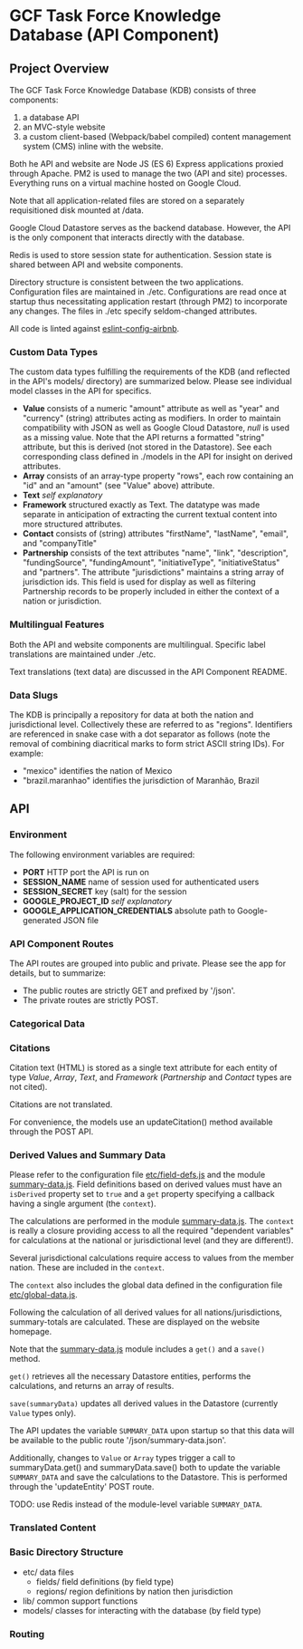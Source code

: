 # GCF Task Force Knowledge Database (API Component)

## Project Overview

The GCF Task Force Knowledge Database (KDB) consists of three components:

1. a database API
2. an MVC-style website
3. a custom client-based (Webpack/babel compiled) content management system (CMS) inline with the website.

Both he API and website are Node JS (ES 6) Express applications proxied through Apache. PM2 is used to manage the two (API and site) processes. Everything runs on a virtual machine hosted on Google Cloud.

Note that all application-related files are stored on a separately requisitioned disk mounted at /data.

Google Cloud Datastore serves as the backend database. However, the API is the only component that interacts directly with the database.

Redis is used to store session state for authentication. Session state is shared between API and website components.

Directory structure is consistent between the two applications. Configuration files are maintained in ./etc. Configurations are read once at startup thus necessitating application restart (through PM2) to incorporate any changes. The files in ./etc specify seldom-changed attributes.

All code is linted against [eslint-config-airbnb](https://www.npmjs.com/package/eslint-config-airbnb).

### Custom Data Types

The custom data types fulfilling the requirements of the KDB (and reflected in the API's models/ directory) are summarized below. Please see individual model classes in the API for specifics.

- **Value** consists of a numeric "amount" attribute as well as "year" and "currency" (string) attributes acting as modifiers. In order to maintain compatibility with JSON as well as Google Cloud Datastore, *null* is used as a missing value. Note that the API returns a formatted "string" attribute, but this is derived (not stored in the Datastore). See each corresponding class defined in ./models in the API for insight on derived attributes.
- **Array** consists of an array-type property "rows", each row containing an "id" and an "amount" (see "Value" above) attribute.
- **Text** *self explanatory*
- **Framework** structured exactly as Text. The datatype was made separate in anticipation of extracting the current textual content into more structured attributes.
- **Contact** consists of (string) attributes "firstName", "lastName", "email", and "companyTitle"
- **Partnership** consists of the text attributes "name", "link", "description", "fundingSource", "fundingAmount", "initiativeType", "initiativeStatus" and "partners". The attribute "jurisdictions" maintains a string array of jurisdiction ids. This field is used for display as well as filtering Partnership records to be properly included in either the context of a nation or jurisdiction.

### Multilingual Features

Both the API and website components are multilingual. Specific label translations are maintained under ./etc.

Text translations (text data) are discussed in the API Component README.

### Data Slugs

The KDB is principally a repository for data at both the nation and jurisdictional level. Collectively these are referred to as "regions". Identifiers are referenced in snake case with a dot separator as follows (note the removal of combining diacritical marks to form strict ASCII string IDs). For example:

- "mexico" identifies the nation of Mexico
- "brazil.maranhao" identifies the jurisdiction of Maranhão, Brazil

## API

### Environment

The following environment variables are required:

- **PORT** HTTP port the API is run on
- **SESSION_NAME** name of session used for authenticated users
- **SESSION_SECRET** key (salt) for the session
- **GOOGLE_PROJECT_ID** *self explanatory*
- **GOOGLE_APPLICATION_CREDENTIALS** absolute path to Google-generated JSON file

### API Component Routes

The API routes are grouped into public and private. Please see the app for details, but to summarize:

- The public routes are strictly GET and prefixed by '/json'.
- The private routes are strictly POST.

### Categorical Data

### Citations

Citation text (HTML) is stored as a single text attribute for each entity of type _Value_, _Array_, _Text_, and _Framework_ (_Partnership_ and _Contact_ types are not cited).

Citations are not translated.

For convenience, the models use an updateCitation() method available through the POST API.

### Derived Values and Summary Data

Please refer to the configuration file [etc/field-defs.js](etc/field-defs.js) and the module [summary-data.js](summary-data.js). Field definitions based on derived values must have an ``isDerived`` property set to ``true`` and a ``get`` property specifying a callback having a single argument (the ``context``).

The calculations are performed in the module [summary-data.js](summary-data.js). The ``context`` is really a closure providing access to all the required "dependent variables" for calculations at the national or jurisdictional level (and they are different!).

Several jurisdictional calculations require access to values from the member nation. These are included in the ``context``.

The ``context`` also includes the global data defined in the configuration file [etc/global-data.js](etc/global-data.js).

Following the calculation of all derived values for all nations/jurisdictions, summary-totals are calculated. These are displayed on the website homepage.

Note that the [summary-data.js](summary-data.js) module includes a ``get()`` and a ``save()`` method.

``get()`` retrieves all the necessary Datastore entities, performs the calculations, and returns an array of results.

``save(summaryData)`` updates all derived values in the Datastore (currently ``Value`` types only).

The API updates the variable ``SUMMARY_DATA`` upon startup so that this data will be available to the public route '/json/summary-data.json'.

Additionally, changes to ``Value`` or ``Array`` types trigger a call to summaryData.get() and summaryData.save() both to update the variable ``SUMMARY_DATA`` and save the calculations to the Datastore. This is performed through the 'updateEntity' POST route.

TODO: use Redis instead of the module-level variable ``SUMMARY_DATA``.

### Translated Content

### Basic Directory Structure

- etc/ data files
  - fields/ field definitions (by field type)
  - regions/ region definitions by nation then jurisdiction
- lib/ common support functions
- models/ classes for interacting with the database (by field type)

### Routing
